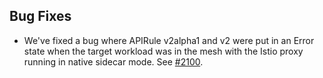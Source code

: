 ## Bug Fixes
- We've fixed a bug where APIRule v2alpha1 and v2 were put in an Error state when the target workload was in the mesh with the Istio proxy running in native sidecar mode. See [#2100](https://github.com/kyma-project/api-gateway/issues/2100).